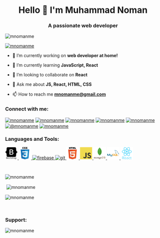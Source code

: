 <h1 align="center">Hello 🌙 I'm Muhammad Noman</h1>
<h3 align="center">A passionate web developer</h3>

<p align="left"> <img src="https://komarev.com/ghpvc/?username=mnomanme&label=Profile%20views&color=0e75b6&style=flat" alt="mnomanme" /> </p>

<p align="left"> <a href="https://twitter.com/mnomanme" target="blank"><img src="https://img.shields.io/twitter/follow/mnomanme?logo=twitter&style=for-the-badge" alt="mnomanme" /></a> </p>

- 🔭 I’m currently working on **web developer at home!**

- 🌱 I’m currently learning **JavaScript, React**

- 👯 I’m looking to collaborate on **React**

- 💬 Ask me about **JS, React, HTML, CSS**

- 📫 How to reach me **mnomanme@gmail.com**

<h3 align="left">Connect with me:</h3>
<p align="left">
<a href="https://codepen.io/mnomanme" target="blank"><img align="center" src="https://raw.githubusercontent.com/rahuldkjain/github-profile-readme-generator/master/src/images/icons/Social/codepen.svg" alt="mnomanme" height="30" width="40" /></a>
<a href="https://twitter.com/mnomanme" target="blank"><img align="center" src="https://raw.githubusercontent.com/rahuldkjain/github-profile-readme-generator/master/src/images/icons/Social/twitter.svg" alt="mnomanme" height="30" width="40" /></a>
<a href="https://linkedin.com/in/mnomanme" target="blank"><img align="center" src="https://raw.githubusercontent.com/rahuldkjain/github-profile-readme-generator/master/src/images/icons/Social/linked-in-alt.svg" alt="mnomanme" height="30" width="40" /></a>
<a href="https://fb.com/mnomanme" target="blank"><img align="center" src="https://raw.githubusercontent.com/rahuldkjain/github-profile-readme-generator/master/src/images/icons/Social/facebook.svg" alt="mnomanme" height="30" width="40" /></a>
<a href="https://instagram.com/mnomanme" target="blank"><img align="center" src="https://raw.githubusercontent.com/rahuldkjain/github-profile-readme-generator/master/src/images/icons/Social/instagram.svg" alt="mnomanme" height="30" width="40" /></a>
<a href="https://medium.com/@mnomanme" target="blank"><img align="center" src="https://raw.githubusercontent.com/rahuldkjain/github-profile-readme-generator/master/src/images/icons/Social/medium.svg" alt="@mnomanme" height="30" width="40" /></a>
<a href="https://www.leetcode.com/mnomanme" target="blank"><img align="center" src="https://raw.githubusercontent.com/rahuldkjain/github-profile-readme-generator/master/src/images/icons/Social/leet-code.svg" alt="mnomanme" height="30" width="40" /></a>
</p>

<h3 align="left">Languages and Tools:</h3>
<p align="left"> <a href="https://getbootstrap.com" target="_blank" rel="noreferrer"> <img src="https://raw.githubusercontent.com/devicons/devicon/master/icons/bootstrap/bootstrap-plain-wordmark.svg" alt="bootstrap" width="40" height="40"/> </a> <a href="https://www.w3schools.com/css/" target="_blank" rel="noreferrer"> <img src="https://raw.githubusercontent.com/devicons/devicon/master/icons/css3/css3-original-wordmark.svg" alt="css3" width="40" height="40"/> </a> <a href="https://firebase.google.com/" target="_blank" rel="noreferrer"> <img src="https://www.vectorlogo.zone/logos/firebase/firebase-icon.svg" alt="firebase" width="40" height="40"/> </a> <a href="https://git-scm.com/" target="_blank" rel="noreferrer"> <img src="https://www.vectorlogo.zone/logos/git-scm/git-scm-icon.svg" alt="git" width="40" height="40"/> </a> <a href="https://www.w3.org/html/" target="_blank" rel="noreferrer"> <img src="https://raw.githubusercontent.com/devicons/devicon/master/icons/html5/html5-original-wordmark.svg" alt="html5" width="40" height="40"/> </a> <a href="https://developer.mozilla.org/en-US/docs/Web/JavaScript" target="_blank" rel="noreferrer"> <img src="https://raw.githubusercontent.com/devicons/devicon/master/icons/javascript/javascript-original.svg" alt="javascript" width="40" height="40"/> </a> <a href="https://www.mongodb.com/" target="_blank" rel="noreferrer"> <img src="https://raw.githubusercontent.com/devicons/devicon/master/icons/mongodb/mongodb-original-wordmark.svg" alt="mongodb" width="40" height="40"/> </a> <a href="https://www.mysql.com/" target="_blank" rel="noreferrer"> <img src="https://raw.githubusercontent.com/devicons/devicon/master/icons/mysql/mysql-original-wordmark.svg" alt="mysql" width="40" height="40"/> </a> <a href="https://reactjs.org/" target="_blank" rel="noreferrer"> <img src="https://raw.githubusercontent.com/devicons/devicon/master/icons/react/react-original-wordmark.svg" alt="react" width="40" height="40"/> </a> </p>



<br>


<p><img align="left" src="https://github-readme-stats.vercel.app/api/top-langs?username=mnomanme&show_icons=true&locale=en&layout=compact" alt="mnomanme" /></p>

<br>

<p>&nbsp;<img align="center" src="https://github-readme-stats.vercel.app/api?username=mnomanme&show_icons=true&locale=en" alt="mnomanme" /></p>

<p><img align="center" src="https://github-readme-streak-stats.herokuapp.com/?user=mnomanme&" alt="mnomanme" /></p>

<br>

<h3 align="left">Support:</h3>
<p><a href="https://www.buymeacoffee.com/mnomanme"> <img align="left" src="https://cdn.buymeacoffee.com/buttons/v2/default-yellow.png" height="50" width="210" alt="mnomanme" /></a></p>
